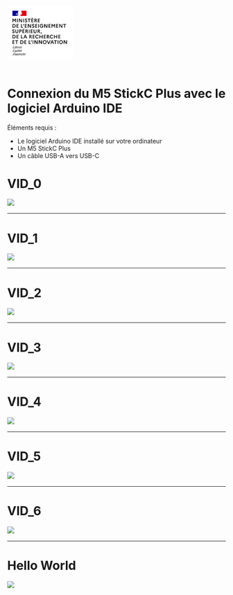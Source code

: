 <img title="" src="https://raw.githubusercontent.com/ErenS61/SAE4-BRAS-ROBOT-M5STACK/main/Images/Logo_enseignement_sup.png?token=GHSAT0AAAAAACRVPLUJK6TQJRTC3QA4Z66YZRWNVWQ" alt="" width="152">&nbsp;&nbsp;&nbsp;&nbsp;&nbsp;&nbsp;&nbsp;&nbsp;&nbsp;&nbsp;&nbsp;&nbsp;&nbsp;&nbsp;&nbsp;&nbsp;&nbsp;&nbsp;&nbsp;&nbsp;&nbsp;&nbsp;&nbsp;&nbsp;&nbsp;&nbsp;&nbsp;&nbsp;&nbsp;&nbsp;&nbsp;&nbsp;&nbsp;&nbsp;&nbsp;&nbsp;&nbsp;&nbsp;&nbsp;&nbsp;&nbsp;&nbsp;&nbsp;&nbsp;&nbsp;&nbsp;&nbsp;&nbsp;&nbsp;&nbsp;&nbsp;&nbsp;&nbsp;&nbsp;&nbsp;&nbsp;&nbsp;&nbsp;&nbsp;&nbsp;&nbsp;&nbsp;&nbsp;&nbsp;&nbsp;&nbsp;&nbsp;&nbsp;&nbsp;&nbsp;&nbsp;&nbsp;&nbsp;&nbsp;&nbsp;&nbsp;&nbsp;&nbsp;&nbsp;&nbsp;&nbsp;&nbsp;&nbsp;&nbsp;&nbsp;&nbsp;&nbsp;&nbsp;&nbsp;&nbsp;&nbsp;&nbsp;&nbsp;&nbsp;&nbsp;&nbsp;&nbsp;&nbsp;&nbsp;&nbsp;&nbsp;&nbsp;&nbsp;&nbsp;&nbsp;&nbsp;&nbsp;&nbsp;&nbsp;&nbsp;&nbsp;&nbsp;&nbsp;&nbsp;&nbsp;&nbsp;&nbsp;&nbsp;&nbsp;&nbsp;<img title="" src="https://raw.githubusercontent.com/ErenS61/SAE4-BRAS-ROBOT-M5STACK/main/Images/Logo_Universit%C3%A9_de_Haute-Alsace_-_UHA.png?token=GHSAT0AAAAAACRVPLUJIBUSLPJP2ISK5XEOZRWNV7Q" alt="" width="330">

# Connexion du M5 StickC Plus avec le logiciel Arduino IDE

Éléments requis :

- Le logiciel Arduino IDE installé sur votre ordinateur
- Un M5 StickC Plus
- Un câble USB-A vers  USB-C

# VID_0

![](C:\Users\erens\Downloads\VID0.gif)

***

# VID_1

![](C:\Users\erens\Downloads\VID1.gif)

***

# VID_2

![](C:\Users\erens\Downloads\VID2.gif)

***

# VID_3

![](C:\Users\erens\Downloads\VID3.gif)

***

# VID_4

![](C:\Users\erens\Downloads\VID4.gif)

***

# VID_5

![](C:\Users\erens\Downloads\VID5.gif)

***

# VID_6

![](C:\Users\erens\Downloads\VID6.gif)

***

# Hello World

![](C:\Users\erens\Downloads\HELLO%20WORLD.gif)
